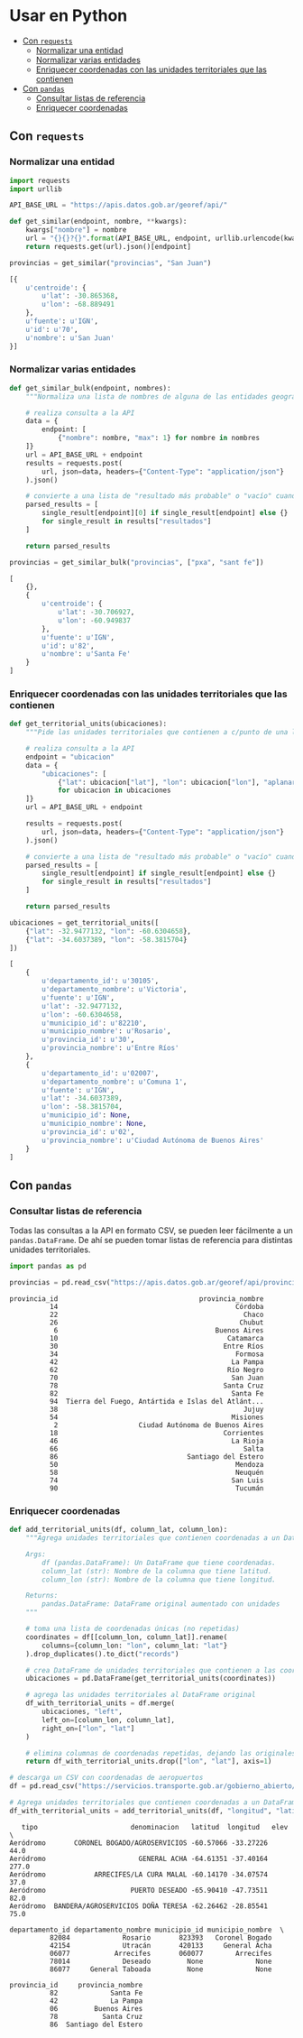 # Usar en Python

<!-- START doctoc generated TOC please keep comment here to allow auto update -->
<!-- DON'T EDIT THIS SECTION, INSTEAD RE-RUN doctoc TO UPDATE -->
 

- [Con `requests`](#con-requests)
    - [Normalizar una entidad](#normalizar-una-entidad)
    - [Normalizar varias entidades](#normalizar-varias-entidades)
    - [Enriquecer coordenadas con las unidades territoriales que las contienen](#enriquecer-coordenadas-con-las-unidades-territoriales-que-las-contienen)
- [Con `pandas`](#con-pandas)
    - [Consultar listas de referencia](#consultar-listas-de-referencia)
    - [Enriquecer coordenadas](#enriquecer-coordenadas)

<!-- END doctoc generated TOC please keep comment here to allow auto update -->

## Con `requests`

### Normalizar una entidad

```python
import requests
import urllib

API_BASE_URL = "https://apis.datos.gob.ar/georef/api/"

def get_similar(endpoint, nombre, **kwargs):
    kwargs["nombre"] = nombre
    url = "{}{}?{}".format(API_BASE_URL, endpoint, urllib.urlencode(kwargs))
    return requests.get(url).json()[endpoint]

provincias = get_similar("provincias", "San Juan")
```

```python
[{
    u'centroide': {
        u'lat': -30.865368,
        u'lon': -68.889491
    },
    u'fuente': u'IGN',
    u'id': u'70',
    u'nombre': u'San Juan'
}]
```

### Normalizar varias entidades

```python
def get_similar_bulk(endpoint, nombres):
    """Normaliza una lista de nombres de alguna de las entidades geográficas."""

    # realiza consulta a la API
    data = {
        endpoint: [
            {"nombre": nombre, "max": 1} for nombre in nombres
    ]}
    url = API_BASE_URL + endpoint
    results = requests.post(
        url, json=data, headers={"Content-Type": "application/json"}
    ).json()

    # convierte a una lista de "resultado más probable" o "vacío" cuando no hay
    parsed_results = [
        single_result[endpoint][0] if single_result[endpoint] else {}
        for single_result in results["resultados"]
    ]

    return parsed_results

provincias = get_similar_bulk("provincias", ["pxa", "sant fe"])
```

```python
[
    {},
    {
        u'centroide': {
            u'lat': -30.706927,
            u'lon': -60.949837
        },
        u'fuente': u'IGN',
        u'id': u'82',
        u'nombre': u'Santa Fe'
    }
]
```

### Enriquecer coordenadas con las unidades territoriales que las contienen

```python
def get_territorial_units(ubicaciones):
    """Pide las unidades territoriales que contienen a c/punto de una lista de coordenadas."""

    # realiza consulta a la API
    endpoint = "ubicacion"
    data = {
        "ubicaciones": [
            {"lat": ubicacion["lat"], "lon": ubicacion["lon"], "aplanar": True}
            for ubicacion in ubicaciones
    ]}
    url = API_BASE_URL + endpoint

    results = requests.post(
        url, json=data, headers={"Content-Type": "application/json"}
    ).json()

    # convierte a una lista de "resultado más probable" o "vacío" cuando no hay
    parsed_results = [
        single_result[endpoint] if single_result[endpoint] else {}
        for single_result in results["resultados"]
    ]

    return parsed_results

ubicaciones = get_territorial_units([
    {"lat": -32.9477132, "lon": -60.6304658},
    {"lat": -34.6037389, "lon": -58.3815704}
])
```

```python
[
    {
        u'departamento_id': u'30105',
        u'departamento_nombre': u'Victoria',
        u'fuente': u'IGN',
        u'lat': -32.9477132,
        u'lon': -60.6304658,
        u'municipio_id': u'82210',
        u'municipio_nombre': u'Rosario',
        u'provincia_id': u'30',
        u'provincia_nombre': u'Entre Ríos'
    },
    {
        u'departamento_id': u'02007',
        u'departamento_nombre': u'Comuna 1',
        u'fuente': u'IGN',
        u'lat': -34.6037389,
        u'lon': -58.3815704,
        u'municipio_id': None,
        u'municipio_nombre': None,
        u'provincia_id': u'02',
        u'provincia_nombre': u'Ciudad Autónoma de Buenos Aires'
    }
]
```

## Con `pandas`

### Consultar listas de referencia

Todas las consultas a la API en formato CSV, se pueden leer fácilmente a un `pandas.DataFrame`. De ahí se pueden tomar listas de referencia para distintas unidades territoriales.

```python
import pandas as pd

provincias = pd.read_csv("https://apis.datos.gob.ar/georef/api/provincias?formato=csv")
```

```
provincia_id                                   provincia_nombre
          14                                            Córdoba
          22                                              Chaco
          26                                             Chubut
           6                                       Buenos Aires
          10                                          Catamarca
          30                                         Entre Ríos
          34                                            Formosa
          42                                           La Pampa
          62                                          Río Negro
          70                                           San Juan
          78                                         Santa Cruz
          82                                           Santa Fe
          94  Tierra del Fuego, Antártida e Islas del Atlánt...
          38                                              Jujuy
          54                                           Misiones
           2                    Ciudad Autónoma de Buenos Aires
          18                                         Corrientes
          46                                           La Rioja
          66                                              Salta
          86                                Santiago del Estero
          50                                            Mendoza
          58                                            Neuquén
          74                                           San Luis
          90                                            Tucumán
```

### Enriquecer coordenadas

```python
def add_territorial_units(df, column_lat, column_lon):
    """Agrega unidades territoriales que contienen coordenadas a un DataFrame.

    Args:
        df (pandas.DataFrame): Un DataFrame que tiene coordenadas.
        column_lat (str): Nombre de la columna que tiene latitud.
        column_lon (str): Nombre de la columna que tiene longitud.

    Returns:
        pandas.DataFrame: DataFrame original aumentado con unidades       territoriales que contienen a las coordenadas.
    """

    # toma una lista de coordenadas únicas (no repetidas)
    coordinates = df[[column_lon, column_lat]].rename(
        columns={column_lon: "lon", column_lat: "lat"}
    ).drop_duplicates().to_dict("records")

    # crea DataFrame de unidades territoriales que contienen a las coordenadas
    ubicaciones = pd.DataFrame(get_territorial_units(coordinates))

    # agrega las unidades territoriales al DataFrame original
    df_with_territorial_units = df.merge(
        ubicaciones, "left",
        left_on=[column_lon, column_lat],
        right_on=["lon", "lat"]
    )

    # elimina columnas de coordenadas repetidas, dejando las originales
    return df_with_territorial_units.drop(["lon", "lat"], axis=1)

# descarga un CSV con coordenadas de aeropuertos
df = pd.read_csv("https://servicios.transporte.gob.ar/gobierno_abierto/descargar.php?t=aeropuertos&d=detalle", sep=";")

# Agrega unidades territoriales que contienen coordenadas a un DataFrame
df_with_territorial_units = add_territorial_units(df, "longitud", "latitud")
```

```
   tipo                       denominacion   latitud  longitud   elev  \
Aeródromo       CORONEL BOGADO/AGROSERVICIOS -60.57066 -33.27226   44.0
Aeródromo                       GENERAL ACHA -64.61351 -37.40164  277.0
Aeródromo            ARRECIFES/LA CURA MALAL -60.14170 -34.07574   37.0
Aeródromo                     PUERTO DESEADO -65.90410 -47.73511   82.0
Aeródromo  BANDERA/AGROSERVICIOS DOÑA TERESA -62.26462 -28.85541   75.0

departamento_id departamento_nombre municipio_id municipio_nombre  \
          82084             Rosario       823393   Coronel Bogado
          42154             Utracán       420133     General Acha
          06077           Arrecifes       060077        Arrecifes
          78014             Deseado         None             None
          86077     General Taboada         None             None

provincia_id     provincia_nombre
          82             Santa Fe
          42             La Pampa
          06         Buenos Aires
          78           Santa Cruz
          86  Santiago del Estero
```

<!-- ## Con `data-cleaner` -->
